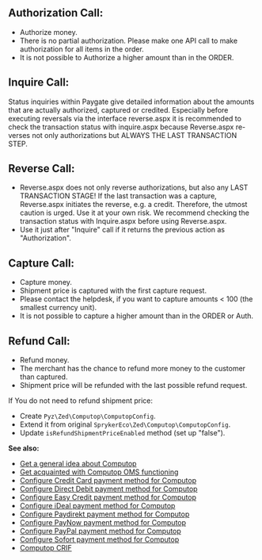 ## Authorization Call:

* Authorize money.
* There is no partial authorization. Please make one API call to make authorization for all items in the order.
* It is not possible to Authorize a higher amount than in the ORDER.

## Inquire Call:

Status inquiries within Paygate give detailed information about the amounts that are actually authorized, captured or credited. Especially before executing reversals via the interface reverse.aspx it is recommended to check the transaction status with inquire.aspx because Reverse.aspx re-verses not only authorizations but ALWAYS THE LAST TRANSACTION STEP.

## Reverse Call:

* Reverse.aspx does not only reverse authorizations, but also any LAST TRANSACTION STAGE! If the last transaction was a capture, Reverse.aspx initiates the reverse, e.g. a credit. Therefore, the utmost caution is urged. Use it at your own risk. We recommend checking the transaction status with Inquire.aspx before using Reverse.aspx.
* Use it just after "Inquire" call if it returns the previous action as "Authorization".

## Capture Call:

* Capture money.
* Shipment price is captured with the first capture request.
* Please contact the helpdesk, if you want to capture amounts < 100 (the smallest currency unit).
* It is not possible to capture a higher amount than in the ORDER or Auth.

## Refund Call:

*  Refund money.
* The merchant has the chance to refund more money to the customer than captured.
* Shipment price will be refunded with the last possible refund request.

If You do not need to refund shipment price:
  - Create `Pyz\Zed\Computop\ComputopConfig`.
  - Extend it from original `SprykerEco\Zed\Computop\ComputopConfig`.
  - Update `isRefundShipmentPriceEnabled` method (set up "false").

<b>See also:</b>

* [Get a general idea about Computop](computop.htm)
* [Get acquainted with Computop OMS functioning](computop-oms-details.htm)
* [Configure Credit Card payment method for Computop](computop-credit-card.htm)
* [Configure Direct Debit payment method for Computop](computop-direct-debit.htm)
* [Configure Easy Credit payment method for Computop](computop-easy-credit.htm)
* [Configure iDeal payment method for Computop](computop-ideal.htm)
* [Configure Paydirekt payment method for Computop](computop-paydirekt.htm)
* [Configure PayNow payment method for Computop](computop-paynow.htm)
* [Configure PayPal payment method for Computop](computop-paypal.htm)
* [Configure Sofort payment method for Computop](computop-sofort.htm)
* [Computop CRIF](computop-crif.htm)
